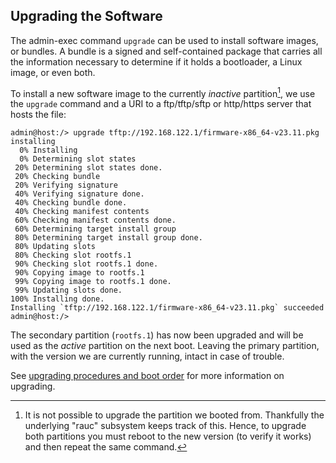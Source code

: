 Upgrading the Software
----------------------

The admin-exec command `upgrade` can be used to install software images, or
bundles.  A bundle is a signed and self-contained package that carries all the
information necessary to determine if it holds a bootloader, a Linux image, or
even both.

To install a new software image to the currently *inactive* partition[^1], we
use the `upgrade` command and a URI to a ftp/tftp/sftp or http/https server
that hosts the file:

```
admin@host:/> upgrade tftp://192.168.122.1/firmware-x86_64-v23.11.pkg
installing
  0% Installing
  0% Determining slot states
 20% Determining slot states done.
 20% Checking bundle
 20% Verifying signature
 40% Verifying signature done.
 40% Checking bundle done.
 40% Checking manifest contents
 60% Checking manifest contents done.
 60% Determining target install group
 80% Determining target install group done.
 80% Updating slots
 80% Checking slot rootfs.1
 90% Checking slot rootfs.1 done.
 90% Copying image to rootfs.1
 99% Copying image to rootfs.1 done.
 99% Updating slots done.
100% Installing done.
Installing `tftp://192.168.122.1/firmware-x86_64-v23.11.pkg` succeeded
admin@host:/>
```

The secondary partition (`rootfs.1`) has now been upgraded and will be used as
the *active* partition on the next boot.  Leaving the primary partition, with
the version we are currently running, intact in case of trouble.

See [upgrading procedures and boot order][2] for more information on
    upgrading.

[^1]: It is not possible to upgrade the partition we booted from.  Thankfully
    the underlying "rauc" subsystem keeps track of this.  Hence, to upgrade
    both partitions you must reboot to the new version (to verify it works)
    and then repeat the same command.

[2]: ../system.md#upgrade-procedures-and-boot-order
